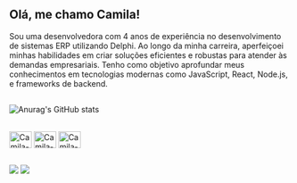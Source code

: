 ## Olá, me chamo Camila!

Sou uma desenvolvedora com 4 anos de experiência no desenvolvimento de sistemas ERP utilizando Delphi. Ao longo da minha carreira, aperfeiçoei minhas habilidades em criar soluções eficientes e robustas para atender às demandas empresariais.
Tenho como objetivo aprofundar meus conhecimentos em tecnologias modernas como JavaScript, React, Node.js, e frameworks de backend.

##

![Anurag's GitHub stats](https://github-readme-stats.vercel.app/api?username=camilabraatzz&show_icons=true&theme=dracula)


<div style="display: inline_block"><br>
  <img align="center" alt="Camila-JS" height="30" width="40" src="https://cdn.jsdelivr.net/gh/devicons/devicon@latest/icons/javascript/javascript-original.svg">
  <img align="center" alt="Camila-HTML" height="30" width="40" src="https://cdn.jsdelivr.net/gh/devicons/devicon@latest/icons/html5/html5-original.svg">
  <img align="center" alt="Camila-CSS" height="30" width="40" src="https://cdn.jsdelivr.net/gh/devicons/devicon@latest/icons/css3/css3-original.svg">
</div>
  
##
 
<div> 
  <a href="https://instagram.com/camilabraatzz" target="_blank"><img src="https://img.shields.io/badge/-Instagram-%23E4405F?style=for-the-badge&logo=instagram&logoColor=white" target="_blank"></a>
  <a href="https://www.linkedin.com/in/camilabraatz/" target="_blank"><img src="https://img.shields.io/badge/-LinkedIn-%230077B5?style=for-the-badge&logo=linkedin&logoColor=white" target="_blank"></a> 
</div>
